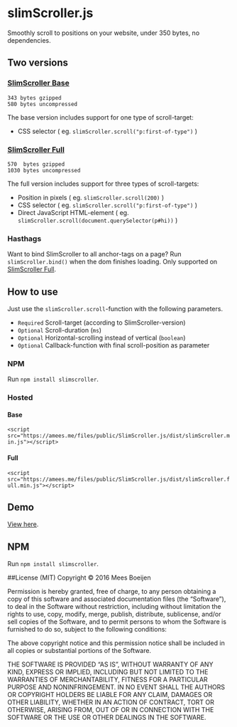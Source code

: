 # slimScroller.js
Smoothly scroll to positions on your website, under 350 bytes, no dependencies.

## Two versions
### [SlimScroller Base](https://github.com/ameesme/SlimScroller.js/blob/master/dist/slimScroller.min.js)
    343 bytes gzipped
    580 bytes uncompressed

The base version includes support for one type of scroll-target:
- CSS selector ( eg. `slimScroller.scroll("p:first-of-type")` )

### [SlimScroller Full](https://github.com/ameesme/SlimScroller.js/blob/master/dist/slimScroller.full.min.js)
    570  bytes gzipped
    1030 bytes uncompressed
The full version includes support for three types of scroll-targets:
- Position in pixels ( eg. `slimScroller.scroll(200)` )
- CSS selector ( eg. `slimScroller.scroll("p:first-of-type")` )
- Direct JavaScript HTML-element ( eg. `slimScroller.scroll(document.querySelector(p#hi))` )

### Hasthags
Want to bind SlimScroller to all anchor-tags on a page? Run `slimScroller.bind()` when the dom finishes loading. Only supported on [SlimScroller Full](https://github.com/ameesme/SlimScroller.js/blob/master/dist/slimScroller.full.min.js).

## How to use
Just use the `slimScroller.scroll`-function with the following parameters.
- `Required` Scroll-target (according to SlimScroller-version)
- `Optional` Scroll-duration (`ms`)
- `Optional` Horizontal-scrolling instead of vertical (`boolean`)
- `Optional` Callback-function with final scroll-position as parameter

### NPM
Run `npm install slimscroller`.

### Hosted
#### Base
```<script src="https://amees.me/files/public/SlimScroller.js/dist/slimScroller.min.js"></script>```

#### Full
```<script src="https://amees.me/files/public/SlimScroller.js/dist/slimScroller.full.min.js"></script>```

## Demo
[View here](https://amees.me/files/public/SlimScroller.js/demo.html).

## NPM
Run `npm install slimscroller`.

##License (MIT)
Copyright © 2016 Mees Boeijen

Permission is hereby granted, free of charge, to any person obtaining a copy of this software and associated documentation files (the “Software”), to deal in the Software without restriction, including without limitation the rights to use, copy, modify, merge, publish, distribute, sublicense, and/or sell copies of the Software, and to permit persons to whom the Software is furnished to do so, subject to the following conditions:

The above copyright notice and this permission notice shall be included in all copies or substantial portions of the Software.

THE SOFTWARE IS PROVIDED “AS IS”, WITHOUT WARRANTY OF ANY KIND, EXPRESS OR IMPLIED, INCLUDING BUT NOT LIMITED TO THE WARRANTIES OF MERCHANTABILITY, FITNESS FOR A PARTICULAR PURPOSE AND NONINFRINGEMENT. IN NO EVENT SHALL THE AUTHORS OR COPYRIGHT HOLDERS BE LIABLE FOR ANY CLAIM, DAMAGES OR OTHER LIABILITY, WHETHER IN AN ACTION OF CONTRACT, TORT OR OTHERWISE, ARISING FROM, OUT OF OR IN CONNECTION WITH THE SOFTWARE OR THE USE OR OTHER DEALINGS IN THE SOFTWARE.
